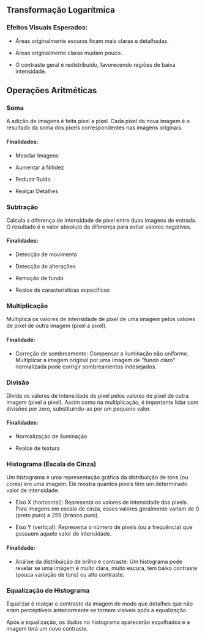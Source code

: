 ## Transformação Logarítmica

### Efeitos Visuais Esperados:

- Áreas originalmente escuras ficam mais claras e detalhadas.

- Áreas originalmente claras mudam pouco.

- O contraste geral é redistribuído, favorecendo regiões de baixa intensidade.

## Operações Aritméticas

### Soma

A adição de imagens é feita pixel a pixel. Cada pixel da nova imagem é o resultado da soma dos pixels correspondentes nas imagens originais.

#### Finalidades:

- Mesclar Imagens

- Aumentar a Nitidez

- Reduzir Ruído

- Realçar Detalhes

### Subtração

Calcula a diferença de intensidade de pixel entre duas imagens de entrada. O resultado é o valor absoluto da diferença para evitar valores negativos.

#### Finalidades:

- Detecção de movimento

- Detecção de alterações

- Remoção de fundo

- Realce de características específicas

### Multiplicação

Multiplica os valores de intensidade de pixel de uma imagem pelos valores de pixel de outra imagem (pixel a pixel).

#### Finalidade:

- Correção de sombreamento: Compensar a iluminação não uniforme. Multiplicar a imagem original por uma imagem de "fundo claro" normalizada pode corrigir sombreamentos indesejados.

### Divisão

Divide os valores de intensidade de pixel pelos valores de pixel de outra imagem (pixel a pixel). Assim como na multiplicação, é importante lidar com divisões por zero, substituindo-as por um pequeno valor.

#### Finalidades:

- Normalização de iluminação

- Realce de textura

### Histograma (Escala de Cinza)

Um histograma é uma representação gráfica da distribuição de tons (ou cores) em uma imagem. Ele mostra quantos pixels têm um determinado valor de intensidade.

- Eixo X (horizontal): Representa os valores de intensidade dos pixels. Para imagens em escala de cinza, esses valores geralmente variam de 0 (preto puro) a 255 (branco puro).

- Eixo Y (vertical): Representa o número de pixels (ou a frequência) que possuem aquele valor de intensidade.

#### Finalidade:

- Análise da distribuição de brilho e contraste: Um histograma pode revelar se uma imagem é muito clara, muito escura, tem baixo contraste (pouca variação de tons) ou alto contraste.

### Equalização de Histograma

Equalizar é realçar o contraste da imagem de modo que detalhes que não eram perceptíveis anteriormente se tornem visíveis após a equalização.

Após a equalização, os dados no histograma aparecerão espalhados e a imagem terá um novo contraste.
